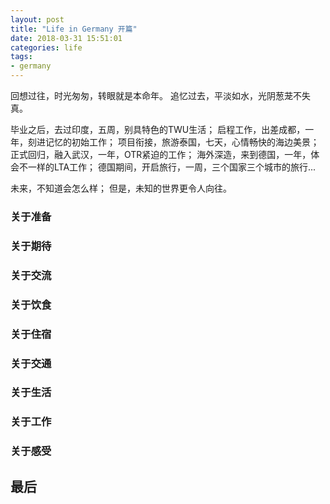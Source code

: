 ```yaml
---
layout: post
title: "Life in Germany 开篇"
date: 2018-03-31 15:51:01
categories: life
tags: 
- germany
---
```


回想过往，时光匆匆，转眼就是本命年。
追忆过去，平淡如水，光阴葱茏不失真。 

<!-- more -->
毕业之后，去过印度，五周，别具特色的TWU生活； 
启程工作，出差成都，一年，刻进记忆的初始工作； 
项目衔接，旅游泰国，七天，心情畅快的海边美景； 
正式回归，融入武汉，一年，OTR紧迫的工作；
海外深造，来到德国，一年，体会不一样的LTA工作；
德国期间，开启旅行，一周，三个国家三个城市的旅行...

未来，不知道会怎么样；
但是，未知的世界更令人向往。

### 关于准备

### 关于期待

### 关于交流

### 关于饮食

### 关于住宿

### 关于交通

### 关于生活

### 关于工作

### 关于感受

## 最后
